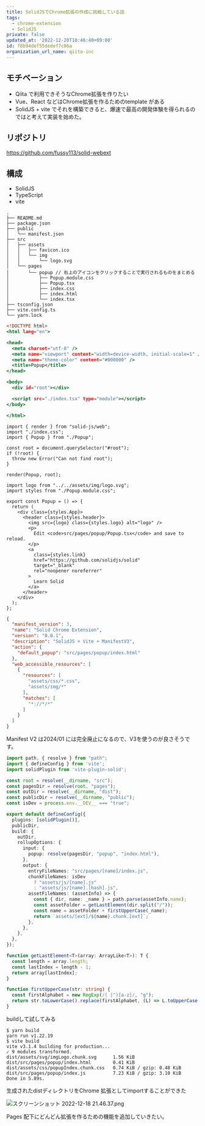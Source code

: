 ```yaml
---
title: SolidJSでChrome拡張の作成に挑戦している話
tags:
  - chrome-extension
  - SolidJS
private: false
updated_at: '2022-12-20T10:46:40+09:00'
id: f8b94def55dedef7c06a
organization_url_name: qiita-inc
---
```

## モチベーション
- Qiita で利用できそうなChrome拡張を作りたい
- Vue、React などはChrome拡張を作るためのtemplate がある
- SolidJS + vite でそれを構築できると、爆速で最高の開発体験を得られるのではと考えて実装を始めた。

## リポジトリ
https://github.com/fussy113/solid-webext

## 構成
- SolidJS
- TypeScript
- vite

```
.
├── README.md
├── package.json
├── public
│   └── manifest.json
├── src
│   ├── assets
│   │   ├── favicon.ico
│   │   └── img
│   │       └── logo.svg
│   └── pages
│       └── popup // 右上のアイコンをクリックすることで実行されるものをまとめる
│           ├── Popup.module.css
│           ├── Popup.tsx
│           ├── index.css
│           ├── index.html 
│           └── index.tsx
├── tsconfig.json
├── vite.config.ts
└── yarn.lock

```

```html:src/pages/popup/index.html
<!DOCTYPE html>
<html lang="en">

<head>
  <meta charset="utf-8" />
  <meta name="viewport" content="width=device-width, initial-scale=1" />
  <meta name="theme-color" content="#000000" />
  <title>Popup</title>
</head>

<body>
  <div id="root"></div>

  <script src="./index.tsx" type="module"></script>
</body>

</html>
```

```tsx:src/pages/popup/index.tsx
import { render } from "solid-js/web";
import "./index.css";
import { Popup } from "./Popup";

const root = document.querySelector("#root");
if (!root) {
  throw new Error("Can not find root");
}

render(Popup, root);
```

```tsx:src/pages/popup/Popup.tsx
import logo from "../../assets/img/logo.svg";
import styles from "./Popup.module.css";

export const Popup = () => {
  return (
    <div class={styles.App}>
      <header class={styles.header}>
        <img src={logo} class={styles.logo} alt="logo" />
        <p>
          Edit <code>src/pages/popup/Popup.tsx</code> and save to reload.
        </p>
        <a
          class={styles.link}
          href="https://github.com/solidjs/solid"
          target="_blank"
          rel="noopener noreferrer"
        >
          Learn Solid
        </a>
      </header>
    </div>
  );
};
```

```json:public/manifest.json
{
  "manifest_version": 3,
  "name": "Solid Chrome Extension",
  "version": "0.0.1",
  "description": "SolidJS + Vite + ManifestV3",
  "action": {
    "default_popup": "src/pages/popup/index.html"
  },
  "web_accessible_resources": [
    {
      "resources": [
        "assets/css/*.css",
        "assets/img/*"
      ],
      "matches": [
        "*://*/*"
      ]
    }
  ]
}
```

Manifest V2 は2024/01 には完全廃止になるので、V3を使うのが良さそうです。

```ts:vite.config.ts
import path, { resolve } from "path";
import { defineConfig } from 'vite';
import solidPlugin from 'vite-plugin-solid';

const root = resolve(__dirname, "src");
const pagesDir = resolve(root, "pages");
const outDir = resolve(__dirname, "dist");
const publicDir = resolve(__dirname, "public");
const isDev = process.env.__DEV__ === "true";

export default defineConfig({
  plugins: [solidPlugin()],
  publicDir,
  build: {
    outDir,
    rollupOptions: {
      input: {
        popup: resolve(pagesDir, "popup", "index.html"),
      },
      output: {
        entryFileNames: "src/pages/[name]/index.js",
        chunkFileNames: isDev
          ? "assets/js/[name].js"
          : "assets/js/[name].[hash].js",
        assetFileNames: (assetInfo) => {
          const { dir, name: _name } = path.parse(assetInfo.name);
          const assetFolder = getLastElement(dir.split("/"));
          const name = assetFolder + firstUpperCase(_name);
          return `assets/[ext]/${name}.chunk.[ext]`;
        },
      },
    },
  },
});

function getLastElement<T>(array: ArrayLike<T>): T {
  const length = array.length;
  const lastIndex = length - 1;
  return array[lastIndex];
}

function firstUpperCase(str: string) {
  const firstAlphabet = new RegExp(/( |^)[a-z]/, "g");
  return str.toLowerCase().replace(firstAlphabet, (L) => L.toUpperCase());
}

```

buildして試してみる

```
$ yarn build
yarn run v1.22.19
$ vite build
vite v3.1.4 building for production...
✓ 9 modules transformed.
dist/assets/svg/imgLogo.chunk.svg      1.56 KiB
dist/src/pages/popup/index.html        0.41 KiB
dist/assets/css/popupIndex.chunk.css   0.74 KiB / gzip: 0.48 KiB
dist/src/pages/popup/index.js          7.23 KiB / gzip: 3.10 KiB
Done in 5.89s.
```

生成されたdistディレクトリをChrome 拡張としてimportすることができた

![スクリーンショット 2022-12-18 21.46.37.png](https://qiita-image-store.s3.ap-northeast-1.amazonaws.com/0/166596/ceefda5f-601e-9a65-9afc-293bdf07bd5d.png)

Pages 配下にどんどん拡張を作るための機能を追加していきたい。
